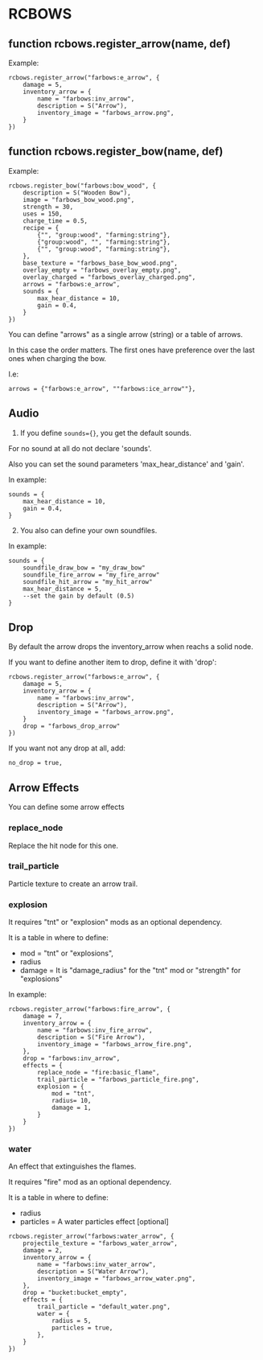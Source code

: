 # RCBOWS

## function rcbows.register_arrow(name, def)
Example:
```
rcbows.register_arrow("farbows:e_arrow", {
	damage = 5,
	inventory_arrow = {
		name = "farbows:inv_arrow",
		description = S("Arrow"),
		inventory_image = "farbows_arrow.png",
	}
})
```
## function rcbows.register_bow(name, def)
Example:
```
rcbows.register_bow("farbows:bow_wood", {
	description = S("Wooden Bow"),
	image = "farbows_bow_wood.png",
	strength = 30,
	uses = 150,
	charge_time = 0.5,
	recipe = {
		{"", "group:wood", "farming:string"},
		{"group:wood", "", "farming:string"},
		{"", "group:wood", "farming:string"},
	},
	base_texture = "farbows_base_bow_wood.png",
	overlay_empty = "farbows_overlay_empty.png",
	overlay_charged = "farbows_overlay_charged.png",
	arrows = "farbows:e_arrow",
	sounds = {
		max_hear_distance = 10,
		gain = 0.4,
	}
})
```

You can define "arrows" as a single arrow (string) or a table of arrows.

In this case the order matters. The first ones have preference over the last ones when charging the bow.

I.e:
```
arrows = {"farbows:e_arrow", ""farbows:ice_arrow""},
```


## Audio

1. If you define ``sounds={}``, you get the default sounds.

For no sound at all do not declare 'sounds'.

Also you can set the sound parameters 'max_hear_distance' and 'gain'.

In example:
```
sounds = {
	max_hear_distance = 10,
	gain = 0.4,
}
```

2. You also can define your own soundfiles.

In example:
```
sounds = {
	soundfile_draw_bow = "my_draw_bow"
	soundfile_fire_arrow = "my_fire_arrow"
	soundfile_hit_arrow = "my_hit_arrow"
	max_hear_distance = 5,
	--set the gain by default (0.5)
}
```

## Drop

By default the arrow drops the inventory_arrow when reachs a solid node.

If you want to define another item to drop, define it with 'drop':
```
rcbows.register_arrow("farbows:e_arrow", {
	damage = 5,
	inventory_arrow = {
		name = "farbows:inv_arrow",
		description = S("Arrow"),
		inventory_image = "farbows_arrow.png",
	}
	drop = "farbows_drop_arrow"
})
```

If you want not any drop at all, add:
```
no_drop = true,
```

## Arrow Effects
You can define some arrow effects
### replace_node
Replace the hit node for this one.
### trail_particle
Particle texture to create an arrow trail.
### explosion
It requires "tnt" or "explosion" mods as an optional dependency.

It is a table in where to define:
- mod = "tnt" or "explosions",
- radius
- damage = It is "damage_radius" for the "tnt" mod or "strength" for "explosions"


In example:
```
rcbows.register_arrow("farbows:fire_arrow", {
	damage = 7,
	inventory_arrow = {
		name = "farbows:inv_fire_arrow",
		description = S("Fire Arrow"),
		inventory_image = "farbows_arrow_fire.png",
	},
	drop = "farbows:inv_arrow",
	effects = {
		replace_node = "fire:basic_flame",
		trail_particle = "farbows_particle_fire.png",
		explosion = {
			mod = "tnt",
			radius= 10,
			damage = 1,
		}
	}
})
```
### water
An effect that extinguishes the flames.

It requires "fire" mod as an optional dependency.

It is a table in where to define:
- radius
- particles = A water particles effect [optional]

```
rcbows.register_arrow("farbows:water_arrow", {
	projectile_texture = "farbows_water_arrow",
	damage = 2,
	inventory_arrow = {
		name = "farbows:inv_water_arrow",
		description = S("Water Arrow"),
		inventory_image = "farbows_arrow_water.png",
	},
	drop = "bucket:bucket_empty",
	effects = {
		trail_particle = "default_water.png",
		water = {
			radius = 5,
			particles = true,
		},
	}
})
```
